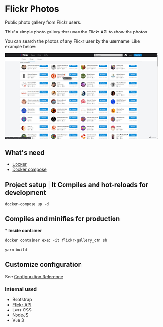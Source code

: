 # Flickr Photos

Public photo gallery from Flickr users.

This' a simple photo gallery that uses the Flickr API to show the photos.

You can search the photos of any Flickr user by the username. Like example below:

![Flickr people search](/src/assets/img/example.jpg)

## What's need

- [Docker](https://www.docker.com/get-started)
- [Docker compose](https://docs.docker.com/compose/install)

## Project setup | It Compiles and hot-reloads for development

```
docker-compose up -d
```

## Compiles and minifies for production

\* **Inside container**

```
docker container exec -it flickr-gallery_ctn sh

yarn build
```

## Customize configuration

See [Configuration Reference](https://cli.vuejs.org/config/).

### Internal used

- Bootstrap
- [Flickr API](https://www.flickr.com/services/api)
- Less CSS
- NodeJS
- Vue 3
